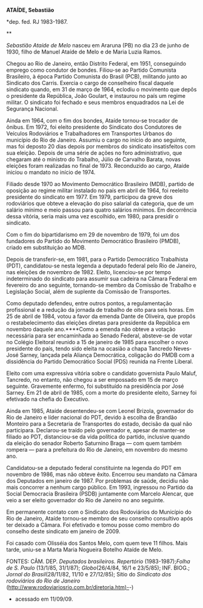 **ATAÍDE, Sebastião**

\*dep. fed. RJ 1983-1987.

** 

*Sebastião Ataíde de Melo* nasceu em Araruna (PB) no dia 23 de junho de
1930, filho de Manuel Ataíde de Melo e de Maria Luzia Ramos.

Chegou ao Rio de Janeiro, então Distrito Federal, em 1951, conseguindo
emprego como condutor de bondes. Filiou-se ao Partido Comunista
Brasileiro, à época Partido Comunista do Brasil (PCB), militando junto
ao Sindicato dos Carris. Exercia o cargo de conselheiro fiscal daquele
sindicato quando, em 31 de março de 1964, eclodiu o movimento que depôs
o presidente da República, João Goulart, e instaurou no país um regime
militar. O sindicato foi fechado e seus membros enquadrados na Lei de
Segurança Nacional.

Ainda em 1964, com o fim dos bondes, Ataíde tornou-se trocador de
ônibus. Em 1972, foi eleito presidente do Sindicato dos Condutores de
Veículos Rodoviários e Trabalhadores em Transportes Urbanos do município
do Rio de Janeiro. Assumiu o cargo no início do ano seguinte, mas foi
deposto 20 dias depois por membros do sindicato insatisfeitos com sua
eleição. Depois de uma série de ações no foro administrativo, que
chegaram até o ministro do Trabalho, Júlio de Carvalho Barata, novas
eleições foram realizadas no final de 1973. Reconduzido ao cargo, Ataíde
iniciou o mandato no início de 1974.

Filiado desde 1970 ao Movimento Democrático Brasileiro (MDB), partido de
oposição ao regime militar instalado no país em abril de 1964, foi
reeleito presidente do sindicato em 1977. Em 1979, participou da greve
dos rodoviários que obteve a elevação do piso salarial da categoria, que
de um salário mínimo e meio passou para quatro salários mínimos. Em
decorrência dessa vitória, seria mais uma vez escolhido, em 1980, para
presidir o sindicato.

Com o fim do bipartidarismo em 29 de novembro de 1979, foi um dos
fundadores do Partido do Movimento Democrático Brasileiro (PMDB), criado
em substituição ao MDB.

Depois de transferir-se, em 1981, para o Partido Democrático Trabalhista
(PDT), candidatou-se nesta legenda a deputado federal pelo Rio de
Janeiro, nas eleições de novembro de 1982. Eleito, licenciou-se por
tempo indeterminado do sindicato para assumir sua cadeira na Câmara
Federal em fevereiro do ano seguinte, tornando-se membro da Comissão de
Trabalho e Legislação Social, além de suplente da Comissão de
Transportes.

Como deputado defendeu, entre outros pontos, a regulamentação
profissional e a redução da jornada de trabalho de oito para seis horas.
Em 25 de abril de 1984, votou a favor da emenda Dante de Oliveira, que
propôs o restabelecimento das eleições diretas para presidente da
República em novembro daquele ano.****Como a emenda não obteve a votação
necessária para ser encaminhada ao Senado Federal, absteve-se de votar
no Colégio Eleitoral reunido a 15 de janeiro de 1985 para escolher o
novo presidente do país, tendo sido eleita na ocasião a chapa Tancredo
Neves-José Sarney, lançada pela Aliança Democrática, coligação do PMDB
com a dissidência do Partido Democrático Social (PDS) reunida na Frente
Liberal.

Eleito com uma expressiva vitória sobre o candidato governista Paulo
Maluf, Tancredo, no entanto, não chegou a ser empossado em 15 de março
seguinte. Gravemente enfermo, foi substituído na presidência por José
Sarney. Em 21 de abril de 1985, com a morte do presidente eleito, Sarney
foi efetivado na chefia do Executivo.

Ainda em 1985, Ataíde desentendeu-se com Leonel Brizola, governador do
Rio de Janeiro e líder nacional do PDT, devido à escolha de Brandão
Monteiro para a Secretaria de Transportes do estado, decisão da qual não
participara. Declarou-se traído pelo governador e, apesar de manter-se
filiado ao PDT, distanciou-se da vida política do partido, inclusive
quando da eleição do senador Roberto Saturnino Braga — com quem também
rompera — para a prefeitura do Rio de Janeiro, em novembro do mesmo ano.

Candidatou-se a deputado federal constituinte na legenda do PDT em
novembro de 1986, mas não obteve êxito. Encerrou seu mandato na Câmara
dos Deputados em janeiro de 1987. Por problemas de saúde, decidiu não
mais concorrer a nenhum cargo público. Em 1993, ingressou no Partido da
Social Democracia Brasileira (PSDB) juntamente com Marcelo Alencar, que
veio a ser eleito governador do Rio de Janeiro no ano seguinte.

Em permanente contato com o Sindicato dos Rodoviários do Município do
Rio de Janeiro, Ataíde tornou-se membro de seu conselho consultivo após
ter deixado a Câmara. Foi efetivado e tomou posse como membro do
conselho deste sindicato em janeiro de 2009.

Foi casado com Olisséia dos Santos Melo, com quem teve 11 filhos. Mais
tarde, uniu-se a Marta Maria Nogueira Botelho Ataíde de Melo.

FONTES: CÂM. DEP. *Deputados brasileiros. Repertório* (1983-1987);*Folha
de S. Paulo* (13/1/85, 31/1/87); *Globo*(26/4/84, 16/1 e 23/5/85); INF.
BIOG.; *Jornal do Brasil*(28/11/82, 11/10 e 27/12/85); Sítio do
*Sindicato dos rodoviários do Rio de Janeiro* 
([http://www.rodoviariosrio.com.br/diretoria.htm)-](http://www.rodoviariosrio.com.br/diretoria.htm)-)
- acessado em 11/09/09.

 
